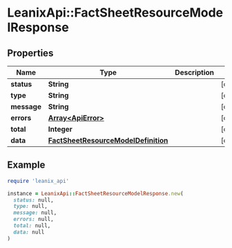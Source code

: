# LeanixApi::FactSheetResourceModelResponse

## Properties

| Name | Type | Description | Notes |
| ---- | ---- | ----------- | ----- |
| **status** | **String** |  | [optional] |
| **type** | **String** |  | [optional] |
| **message** | **String** |  | [optional] |
| **errors** | [**Array&lt;ApiError&gt;**](ApiError.md) |  | [optional] |
| **total** | **Integer** |  | [optional] |
| **data** | [**FactSheetResourceModelDefinition**](FactSheetResourceModelDefinition.md) |  | [optional] |

## Example

```ruby
require 'leanix_api'

instance = LeanixApi::FactSheetResourceModelResponse.new(
  status: null,
  type: null,
  message: null,
  errors: null,
  total: null,
  data: null
)
```


